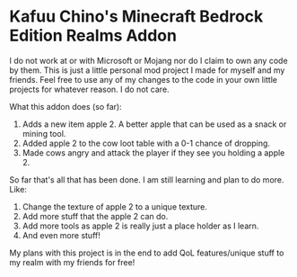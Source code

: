 # Kafuu Chino's Minecraft Bedrock Edition Realms Addon
I do not work at or with Microsoft or Mojang nor do I claim to own any code by them. This is just a little personal mod project I made for myself and my friends. Feel free to use any of my changes to the code in your own little projects for whatever reason. I do not care.

What this addon does (so far):
  1. Adds a new item apple 2. A better apple that can be used as a snack or mining tool.
  2. Added apple 2 to the cow loot table with a 0-1 chance of dropping.
  3. Made cows angry and attack the player if they see you holding a apple 2.

So far that's all that has been done. I am still learning and plan to do more.
Like:
  1. Change the texture of apple 2 to a unique texture.
  2. Add more stuff that the apple 2 can do.
  3. Add more tools as apple 2 is really just a place holder as I learn.
  4. And even more stuff!

My plans with this project is in the end to add QoL features/unique stuff to my realm with my friends for free!
